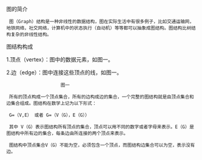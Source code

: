 图的简介

     图（Graph）结构是一种非线性的数据结构，图在实际生活中有很多例子，比如交通运输网，地铁网络，社交网络，计算机中的状态执行（自动机）等等都可以抽象成图结构。图结构比树结构复杂的非线性结构。

图结构构成

 

1.顶点（vertex）：图中的数据元素，如图一。

2.边（edge）：图中连接这些顶点的线，如图一。



 

                        图一

     所有的顶点构成一个顶点集合，所有的边构成边的集合，一个完整的图结构就是由顶点集合和边集合组成。图结构在数学上记为以下形式：

     G=（V,E） 或者 G=（V（G），E（G））

     其中 V（G）表示图结构所有顶点的集合，顶点可以用不同的数字或者字母来表示。E（G）是图结构中所有边的集合，每条边由所连接的两个顶点来表示。

     图结构中顶点集合V（G）不能为空，必须包含一个顶点，而图结构边集合可以为空，表示没有边。
